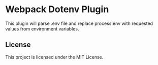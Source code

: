 # Webpack Dotenv Plugin
This plugin will parse .env file and replace process.env with requested values from environment variables.

## License

This project is licensed under the MIT License.
